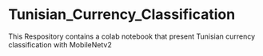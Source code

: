 # Tunisian_Currency_Classification
This Respository contains a colab notebook that present Tunisian currency classification with MobileNetv2
